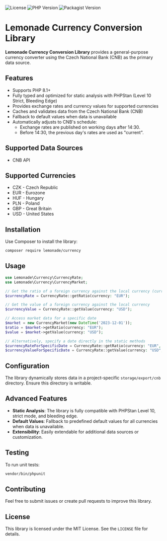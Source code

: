 ![License](https://img.shields.io/badge/license-MIT-green)
![PHP Version](https://img.shields.io/badge/php-%3E%3D8.1-blue)
![Packagist Version](https://img.shields.io/packagist/v/lemonade/component_currency)

# Lemonade Currency Conversion Library 
**Lemonade Currency Conversion Library** provides a general-purpose currency converter using the Czech National Bank (CNB) as the primary data source.

## Features
- Supports PHP 8.1+
- Fully typed and optimized for static analysis with PHPStan (Level 10 Strict, Bleeding Edge)
- Provides exchange rates and currency values for supported currencies
- Caches and validates data from the Czech National Bank (CNB)
- Fallback to default values when data is unavailable
- Automatically adjusts to CNB's schedule:
    - Exchange rates are published on working days after 14:30.
    - Before 14:30, the previous day's rates are used as "current".

## Supported Data Sources
- CNB API

## Supported Currencies
- CZK - Czech Republic
- EUR - Eurozone
- HUF - Hungary
- PLN - Poland
- GBP - Great Britain
- USD - United States

## Installation
Use Composer to install the library:
```bash
composer require lemonade/currency
```

## Usage

```php
use Lemonade\Currency\CurrencyRate;
use Lemonade\Currency\CurrencyMarket;

// Get the ratio of a foreign currency against the local currency (current day)
$currencyRate = CurrencyRate::getRatio(currency: "EUR");

// Get the value of a foreign currency against the local currency
$currencyValue = CurrencyRate::getValue(currency: "USD");

// Access market data for a specific date
$market = new CurrencyMarket(new DateTime('2023-12-01'));
$ratio = $market->getRatio(currency: "EUR");
$value = $market->getValue(currency: "USD");

// Alternatively, specify a date directly in the static methods
$currencyRateForSpecificDate = CurrencyRate::getRatio(currency: "EUR", date: new DateTime('2023-12-01'));
$currencyValueForSpecificDate = CurrencyRate::getValue(currency: "USD", date: new DateTime('2023-12-01'));
```

## Configuration
The library dynamically stores data in a project-specific `storage/export/cnb` directory. Ensure this directory is writable.

## Advanced Features
- **Static Analysis**: The library is fully compatible with PHPStan Level 10, strict mode, and bleeding edge.
- **Default Values**: Fallback to predefined default values for all currencies when data is unavailable.
- **Extensibility**: Easily extendable for additional data sources or customization.

## Testing
To run unit tests:
```bash
vendor/bin/phpunit
```

## Contributing
Feel free to submit issues or create pull requests to improve this library.

## License
This library is licensed under the MIT License. See the `LICENSE` file for details.

